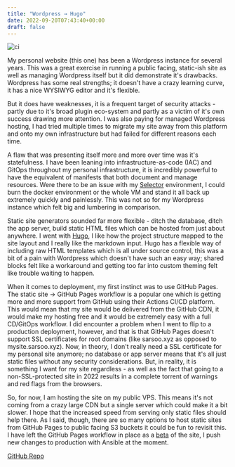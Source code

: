 ```yaml
---
title: "Wordpress → Hugo"
date: 2022-09-20T07:43:40+00:00
draft: false
---
```


![ci](https://github.com/sarsoo/sarsooxyz.hugo/actions/workflows/pages.yml/badge.svg)

My personal website (this one) has been a Wordpress instance for several years. This was a great exercise in running a public facing, static-ish site as well as managing Wordpress itself but it did demonstrate it's drawbacks. Wordpress has some real strengths; it doesn't have a crazy learning curve, it has a nice WYSIWYG editor and it's flexible.

But it does have weaknesses, it is a frequent target of security attacks - partly due to it's broad plugin eco-system and partly as a victim of it's own success drawing more attention. I was also paying for managed Wordpress hosting, I had tried multiple times to migrate my site away from this platform and onto my own infrastructure but had failed for different reasons each time.

A flaw that was presenting itself more and more over time was it's statefulness. I have been leaning into infrastructure-as-code (IAC) and GitOps throughout my personal infrastructure, it is incredibly powerful to have the equivalent of manifests that both document and manage resources. Were there to be an issue with my [Selector](/selector) environment, I could burn the docker environment or the whole VM and stand it all back up extremely quickly and painlessly. This was not so for my Wordpress instance which felt big and lumbering in comparison.

Static site generators sounded far more flexible - ditch the database, ditch the app server, build static HTML files which can be hosted from just about anywhere. I went with [Hugo](https://gohugo.io/), I like how the project structure mapped to the site layout and I really like the markdown input. Hugo has a flexible way of including raw HTML templates which is all under source control, this was a bit of a pain with Wordpress which doesn't have such an easy way; shared blocks felt like a workaround and getting too far into custom theming felt like trouble waiting to happen.

When it comes to deployment, my first instinct was to use GitHub Pages. The static site → GitHub Pages workflow is a popular one which is getting more and more support from GitHub using their Actions CI/CD platform. This would mean that my site would be delivered from the GitHub CDN, it would make my hosting free and it would be extremely easy with a full CD/GitOps workflow. I did encounter a problem when I went to flip to a production deployment, however, and that is that GitHub Pages doesn't support SSL certificates for root domains (like sarsoo.xyz as opposed to mysite.sarsoo.xyz). Now, in theory, I don't really need a SSL certificate for my personal site anymore; no database or app server means that it's all just static files without any security considerations. But, in reality, it is something I want for my site regardless - as well as the fact that going to a non-SSL-protected site in 2022 results in a complete torrent of warnings and red flags from the browsers.

So, for now, I am hosting the site on my public VPS. This means it's not coming from a crazy large CDN but a single server which could make it a bit slower. I hope that the increased speed from serving only static files should help there. As I said, though, there are so many options to host static sites from GitHub Pages to public facing S3 buckets it could be fun to revisit this. I have left the GitHub Pages workflow in place as a [beta](https://new.sarsoo.xyz) of the site, I push new changes to production with Ansible at the moment.

[GitHub Repo](https://github.com/Sarsoo/sarsooxyz-hugo)